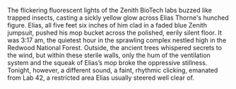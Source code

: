 The flickering fluorescent lights of the Zenith BioTech labs buzzed like trapped insects, casting a sickly yellow glow across Elias Thorne's hunched figure. Elias, all five feet six inches of him clad in a faded blue Zenith jumpsuit, pushed his mop bucket across the polished, eerily silent floor. It was 3:17 am, the quietest hour in the sprawling complex nestled high in the Redwood National Forest.  Outside, the ancient trees whispered secrets to the wind, but within these sterile walls, only the hum of the ventilation system and the squeak of Elias’s mop broke the oppressive stillness. Tonight, however, a different sound, a faint, rhythmic clicking, emanated from Lab 42, a restricted area Elias usually steered well clear of.  

